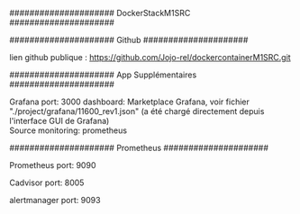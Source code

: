 ##################### DockerStackM1SRC #####################
 
##################### Github #####################

lien github publique : https://github.com/Jojo-rel/dockercontainerM1SRC.git

##################### App Supplémentaires #####################

Grafana 
  port: 3000
  dashboard: Marketplace Grafana, voir fichier "./project/grafana/11600_rev1.json" (a été chargé directement depuis l'interface GUI de Grafana)      
  Source monitoring: prometheus

##################### Prometheus #####################

Prometheus
  port: 9090
  
Cadvisor
  port: 8005
  
alertmanager 
  port: 9093
